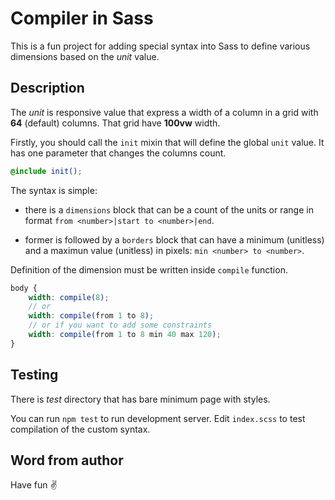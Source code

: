 # Compiler in Sass

This is a fun project for adding special syntax into Sass to define various dimensions based on the _unit_ value.

## Description

The _unit_ is responsive value that express a width of a column in a grid with **64** (default) columns. That grid have **100vw** width.

Firstly, you should call the `init` mixin that will define the global `unit` value. It has one parameter that changes the columns count.

```scss
@include init();
```

The syntax is simple:

- there is a `dimensions` block that can be a count of the units or range in format `from <number>|start to <number>|end`.

- former is followed by a `borders` block that can have a minimum (unitless) and a maximun value (unitless) in pixels: `min <number> to <number>`.

Definition of the dimension must be written inside `compile` function.

```scss
body {
	width: compile(8);
	// or
	width: compile(from 1 to 8);
	// or if you want to add some constraints
	width: compile(from 1 to 8 min 40 max 120);
}
```

## Testing

There is _test_ directory that has bare minimum page with styles.

You can run `npm test` to run development server. Edit `index.scss` to test compilation of the custom syntax.

## Word from author

Have fun ✌️
